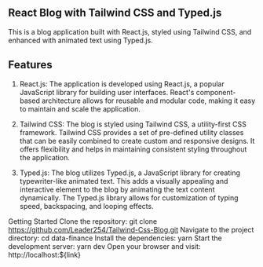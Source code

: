 ## React Blog with Tailwind CSS and Typed.js
This is a blog application built with React.js, styled using Tailwind CSS, and enhanced with animated text using Typed.js.

## Features
1. React.js: The application is developed using React.js, a popular JavaScript library for building user interfaces. React's component-based architecture allows for reusable and modular code, making it easy to maintain and scale the application.

2. Tailwind CSS: The blog is styled using Tailwind CSS, a utility-first CSS framework. Tailwind CSS provides a set of pre-defined utility classes that can be easily combined to create custom and responsive designs. It offers flexibility and helps in maintaining consistent styling throughout the application.

3. Typed.js: The blog utilizes Typed.js, a JavaScript library for creating typewriter-like animated text. This adds a visually appealing and interactive element to the blog by animating the text content dynamically. The Typed.js library allows for customization of typing speed, backspacing, and looping effects.

Getting Started
Clone the repository: git clone https://github.com/Leader254/Tailwind-Css-Blog.git
Navigate to the project directory: cd data-finance
Install the dependencies: yarn 
Start the development server: yarn dev
Open your browser and visit: http://localhost:${link}